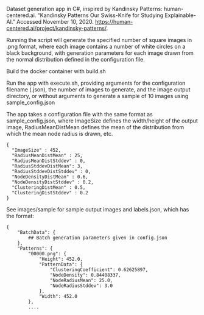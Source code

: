 Dataset generation app in C#, inspired by Kandinsky Patterns: human-centered.ai. “Kandinsky Patterns Our Swiss-Knife for Studying Explainable-AI.” Accessed November 10, 2020. https://human-centered.ai/project/kandinsky-patterns/.

Running the script will generate the specified number of square images in .png format, where each image contains a number of white circles on a black background, with generation parameters for each image drawn from the normal distribution defined in the configuration file.

Build the docker container with build.sh

Run the app with execute.sh, providing arguments for the configuration filename (.json), the number of images to generate, and the image output directory, or without arguments to generate a sample of 10 images using sample_config.json

The app takes a configuration file with the same format as sample_config.json, where ImageSize defines the width/height of the output image, RadiusMeanDistMean defines the mean of the distribution from which the mean node radius is drawn, etc.

```
{
  "ImageSize" : 452,
  "RadiusMeanDistMean" : 25,
  "RadiusMeanDistStddev" : 0,
  "RadiusStddevDistMean": 3,
  "RadiusStddevDistStddev" : 0,
  "NodeDensityDistMean" : 0.6,
  "NodeDensityDistStddev" : 0.2,
  "ClusteringDistMean" : 0.5,
  "ClusteringDistStddev" : 0.2
}
```

See images/sample for sample output images and labels.json, which has the format:

```
{
    "BatchData": {
        ## Batch generation parameters given in config.json
    },
    "Patterns": {
        "00000.png": {
            "Height": 452.0,
            "PatternData": {
                "ClusteringCoefficient": 0.62625897,
                "NodeDensity": 0.84408337,
                "NodeRadiusMean": 25.0,
                "NodeRadiusStddev": 3.0
            },
            "Width": 452.0
        },
        ....